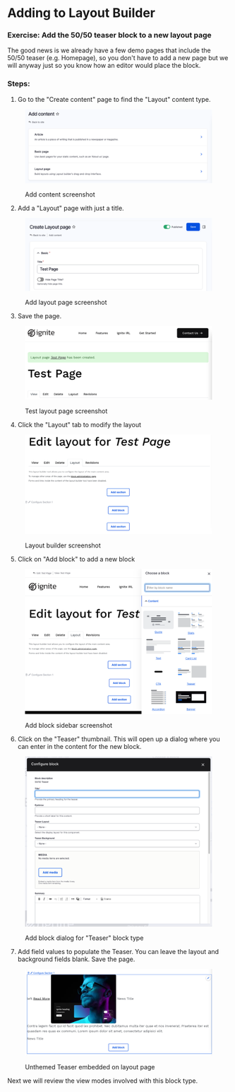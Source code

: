 # Adding to Layout Builder

### Exercise: Add the 50/50 teaser block to a new layout page

The good news is we already have a few demo pages that include the 50/50 teaser (e.g. Homepage), so you don't have to add a new page but we will anyway just so you know how an editor would place the block.

### Steps:

1. Go to the "Create content" page to find the "Layout" content type.

<figure><img src="../../.gitbook/assets/Screen Shot 2023-06-21 at 11.24.55 AM.png" alt=""><figcaption><p>Add content screenshot</p></figcaption></figure>

2. Add a "Layout" page with just a title.

<figure><img src="../../.gitbook/assets/Screen Shot 2023-06-21 at 11.25.08 AM.png" alt=""><figcaption><p>Add layout page screenshot</p></figcaption></figure>

3. Save the page.

<figure><img src="../../.gitbook/assets/Screen Shot 2023-06-21 at 11.25.22 AM.png" alt=""><figcaption><p>Test layout page screenshot</p></figcaption></figure>

4. Click the "Layout" tab to modify the layout

<figure><img src="../../.gitbook/assets/Screen Shot 2023-06-21 at 11.36.23 AM.png" alt=""><figcaption><p>Layout builder screenshot</p></figcaption></figure>

5. Click on "Add block" to add a new block

<figure><img src="../../.gitbook/assets/Screen Shot 2023-06-21 at 11.59.08 AM.png" alt=""><figcaption><p>Add block sidebar screenshot</p></figcaption></figure>

6. Click on the "Teaser" thumbnail. This will open up a dialog where you can enter in the content for the new block.

<figure><img src="../../.gitbook/assets/Screen Shot 2023-06-21 at 12.00.07 PM.png" alt=""><figcaption><p>Add block dialog for "Teaser" block type</p></figcaption></figure>

7. Add field values to populate the Teaser. You can leave the layout and background fields blank. Save the page.

<figure><img src="../../.gitbook/assets/Screen Shot 2023-06-21 at 12.33.16 PM.png" alt=""><figcaption><p>Unthemed Teaser embedded on layout page</p></figcaption></figure>

Next we will review the view modes involved with this block type.
